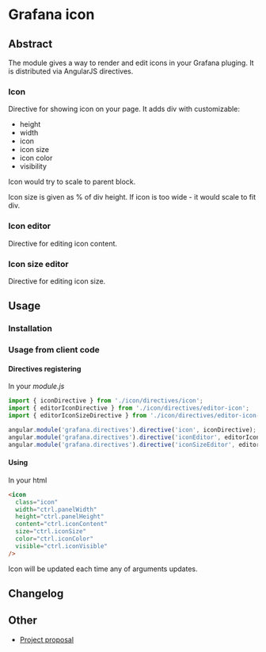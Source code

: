 # Grafana icon

## Abstract

The module gives a way to render and edit icons in your Grafana pluging.
It is distributed via AngularJS directives.

### Icon
Directive for showing icon on your page. 
It adds div with customizable:
* height
* width
* icon
* icon size
* icon color
* visibility


Icon would try to scale to parent block.

Icon size is given as % of div height. If icon is too wide - it would scale to fit div.
### Icon editor
Directive for editing icon content.
### Icon size editor 
Directive for editing icon size.

## Usage

### Installation
### Usage from client code
#### Directives registering
In your *module.js*
```javascript
import { iconDirective } from './icon/directives/icon';
import { editorIconDirective } from './icon/directives/editor-icon';
import { editorIconSizeDirective } from './icon/directives/editor-icon-size';

angular.module('grafana.directives').directive('icon', iconDirective);
angular.module('grafana.directives').directive('iconEditor', editorIconDirective);
angular.module('grafana.directives').directive('iconSizeEditor', editorIconSizeDirective);
```
#### Using
In your html
```html
<icon
  class="icon"
  width="ctrl.panelWidth"
  height="ctrl.panelHeight"
  content="ctrl.iconContent"
  size="ctrl.iconSize"
  color="ctrl.iconColor"
  visible="ctrl.iconVisible"
/>
```
Icon will be updated each time any of arguments updates.
## Changelog


## Other 

* [Project proposal](https://github.com/CorpGlory/grafana-icon/blob/master/proposal.md)
